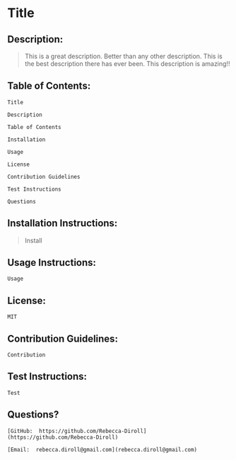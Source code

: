 # Title


## Description: 

> This is a great description. Better than any other description. This is the best description there has ever been. This description is amazing!!


## Table of Contents:

    Title

    Description
    
    Table of Contents
    
    Installation
    
    Usage
    
    License
    
    Contribution Guidelines
    
    Test Instructions
    
    Questions


## Installation Instructions: 

> Install


## Usage Instructions: 

    Usage


## License: 

    MIT


## Contribution Guidelines: 

    Contribution


## Test Instructions: 

    Test


## Questions? 

    [GitHub:  https://github.com/Rebecca-Diroll](https://github.com/Rebecca-Diroll)

    [Email:  rebecca.diroll@gmail.com](rebecca.diroll@gmail.com)

